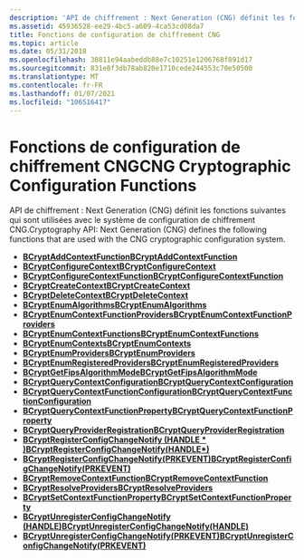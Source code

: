 ```yaml
---
description: 'API de chiffrement : Next Generation (CNG) définit les fonctions suivantes qui sont utilisées avec le système de configuration de chiffrement CNG.'
ms.assetid: 45936528-ee29-4bc5-a609-4ca53cd08da7
title: Fonctions de configuration de chiffrement CNG
ms.topic: article
ms.date: 05/31/2018
ms.openlocfilehash: 30811e94aabeddb88e7c10251e1206768f891d17
ms.sourcegitcommit: 831e8f3db78ab820e1710cede244553c70e50500
ms.translationtype: MT
ms.contentlocale: fr-FR
ms.lasthandoff: 01/07/2021
ms.locfileid: "106516417"
---
```

# <a name="cng-cryptographic-configuration-functions"></a><span data-ttu-id="336d0-103">Fonctions de configuration de chiffrement CNG</span><span class="sxs-lookup"><span data-stu-id="336d0-103">CNG Cryptographic Configuration Functions</span></span>

<span data-ttu-id="336d0-104">API de chiffrement : Next Generation (CNG) définit les fonctions suivantes qui sont utilisées avec le système de configuration de chiffrement CNG.</span><span class="sxs-lookup"><span data-stu-id="336d0-104">Cryptography API: Next Generation (CNG) defines the following functions that are used with the CNG cryptographic configuration system.</span></span>

-   [<span data-ttu-id="336d0-105">**BCryptAddContextFunction**</span><span class="sxs-lookup"><span data-stu-id="336d0-105">**BCryptAddContextFunction**</span></span>](/windows/desktop/api/Bcrypt/nf-bcrypt-bcryptaddcontextfunction)
-   [<span data-ttu-id="336d0-106">**BCryptConfigureContext**</span><span class="sxs-lookup"><span data-stu-id="336d0-106">**BCryptConfigureContext**</span></span>](/windows/desktop/api/Bcrypt/nf-bcrypt-bcryptconfigurecontext)
-   [<span data-ttu-id="336d0-107">**BCryptConfigureContextFunction**</span><span class="sxs-lookup"><span data-stu-id="336d0-107">**BCryptConfigureContextFunction**</span></span>](/windows/desktop/api/Bcrypt/nf-bcrypt-bcryptconfigurecontextfunction)
-   [<span data-ttu-id="336d0-108">**BCryptCreateContext**</span><span class="sxs-lookup"><span data-stu-id="336d0-108">**BCryptCreateContext**</span></span>](/windows/desktop/api/Bcrypt/nf-bcrypt-bcryptcreatecontext)
-   [<span data-ttu-id="336d0-109">**BCryptDeleteContext**</span><span class="sxs-lookup"><span data-stu-id="336d0-109">**BCryptDeleteContext**</span></span>](/windows/desktop/api/Bcrypt/nf-bcrypt-bcryptdeletecontext)
-   [<span data-ttu-id="336d0-110">**BCryptEnumAlgorithms**</span><span class="sxs-lookup"><span data-stu-id="336d0-110">**BCryptEnumAlgorithms**</span></span>](/windows/desktop/api/Bcrypt/nf-bcrypt-bcryptenumalgorithms)
-   [<span data-ttu-id="336d0-111">**BCryptEnumContextFunctionProviders**</span><span class="sxs-lookup"><span data-stu-id="336d0-111">**BCryptEnumContextFunctionProviders**</span></span>](/windows/desktop/api/Bcrypt/nf-bcrypt-bcryptenumcontextfunctionproviders)
-   [<span data-ttu-id="336d0-112">**BCryptEnumContextFunctions**</span><span class="sxs-lookup"><span data-stu-id="336d0-112">**BCryptEnumContextFunctions**</span></span>](/windows/desktop/api/Bcrypt/nf-bcrypt-bcryptenumcontextfunctions)
-   [<span data-ttu-id="336d0-113">**BCryptEnumContexts**</span><span class="sxs-lookup"><span data-stu-id="336d0-113">**BCryptEnumContexts**</span></span>](/windows/desktop/api/Bcrypt/nf-bcrypt-bcryptenumcontexts)
-   [<span data-ttu-id="336d0-114">**BCryptEnumProviders**</span><span class="sxs-lookup"><span data-stu-id="336d0-114">**BCryptEnumProviders**</span></span>](/windows/desktop/api/Bcrypt/nf-bcrypt-bcryptenumproviders)
-   [<span data-ttu-id="336d0-115">**BCryptEnumRegisteredProviders**</span><span class="sxs-lookup"><span data-stu-id="336d0-115">**BCryptEnumRegisteredProviders**</span></span>](/windows/desktop/api/Bcrypt/nf-bcrypt-bcryptenumregisteredproviders)
-   [<span data-ttu-id="336d0-116">**BCryptGetFipsAlgorithmMode**</span><span class="sxs-lookup"><span data-stu-id="336d0-116">**BCryptGetFipsAlgorithmMode**</span></span>](/windows/desktop/api/Bcrypt/nf-bcrypt-bcryptgetfipsalgorithmmode)
-   [<span data-ttu-id="336d0-117">**BCryptQueryContextConfiguration**</span><span class="sxs-lookup"><span data-stu-id="336d0-117">**BCryptQueryContextConfiguration**</span></span>](/windows/desktop/api/Bcrypt/nf-bcrypt-bcryptquerycontextconfiguration)
-   [<span data-ttu-id="336d0-118">**BCryptQueryContextFunctionConfiguration**</span><span class="sxs-lookup"><span data-stu-id="336d0-118">**BCryptQueryContextFunctionConfiguration**</span></span>](/windows/desktop/api/Bcrypt/nf-bcrypt-bcryptquerycontextfunctionconfiguration)
-   [<span data-ttu-id="336d0-119">**BCryptQueryContextFunctionProperty**</span><span class="sxs-lookup"><span data-stu-id="336d0-119">**BCryptQueryContextFunctionProperty**</span></span>](/windows/desktop/api/Bcrypt/nf-bcrypt-bcryptquerycontextfunctionproperty)
-   [<span data-ttu-id="336d0-120">**BCryptQueryProviderRegistration**</span><span class="sxs-lookup"><span data-stu-id="336d0-120">**BCryptQueryProviderRegistration**</span></span>](/windows/desktop/api/Bcrypt/nf-bcrypt-bcryptqueryproviderregistration)
-   [<span data-ttu-id="336d0-121">**BCryptRegisterConfigChangeNotify (HANDLE \* )**</span><span class="sxs-lookup"><span data-stu-id="336d0-121">**BCryptRegisterConfigChangeNotify(HANDLE\*)**</span></span>](/windows/desktop/api/Bcrypt/nf-bcrypt-bcryptregisterconfigchangenotify)
-   [<span data-ttu-id="336d0-122">**BCryptRegisterConfigChangeNotify(PRKEVENT)**</span><span class="sxs-lookup"><span data-stu-id="336d0-122">**BCryptRegisterConfigChangeNotify(PRKEVENT)**</span></span>](/windows/win32/api/bcrypt/nf-bcrypt-bcryptregisterconfigchangenotify)
-   [<span data-ttu-id="336d0-123">**BCryptRemoveContextFunction**</span><span class="sxs-lookup"><span data-stu-id="336d0-123">**BCryptRemoveContextFunction**</span></span>](/windows/desktop/api/Bcrypt/nf-bcrypt-bcryptremovecontextfunction)
-   [<span data-ttu-id="336d0-124">**BCryptResolveProviders**</span><span class="sxs-lookup"><span data-stu-id="336d0-124">**BCryptResolveProviders**</span></span>](/windows/desktop/api/Bcrypt/nf-bcrypt-bcryptresolveproviders)
-   [<span data-ttu-id="336d0-125">**BCryptSetContextFunctionProperty**</span><span class="sxs-lookup"><span data-stu-id="336d0-125">**BCryptSetContextFunctionProperty**</span></span>](/windows/desktop/api/Bcrypt/nf-bcrypt-bcryptsetcontextfunctionproperty)
-   [<span data-ttu-id="336d0-126">**BCryptUnregisterConfigChangeNotify (HANDLE)**</span><span class="sxs-lookup"><span data-stu-id="336d0-126">**BCryptUnregisterConfigChangeNotify(HANDLE)**</span></span>](/windows/desktop/api/Bcrypt/nf-bcrypt-bcryptunregisterconfigchangenotify)
-   [<span data-ttu-id="336d0-127">**BCryptUnregisterConfigChangeNotify(PRKEVENT)**</span><span class="sxs-lookup"><span data-stu-id="336d0-127">**BCryptUnregisterConfigChangeNotify(PRKEVENT)**</span></span>](/windows/win32/api/bcrypt/nf-bcrypt-bcryptunregisterconfigchangenotify)

 

 
